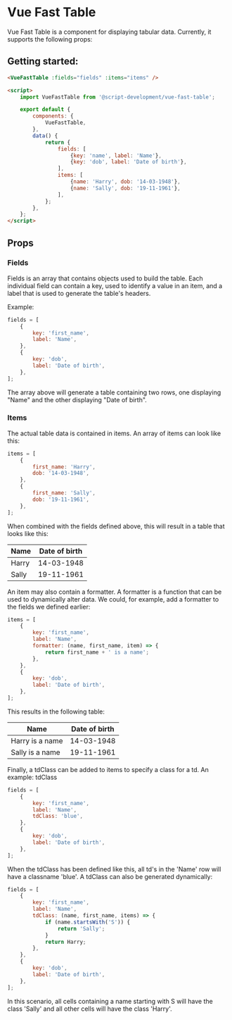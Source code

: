 # Vue Fast Table

Vue Fast Table is a component for displaying tabular data. Currently, it supports the following props:

## Getting started:

```html
<VueFastTable :fields="fields" :items="items" />

<script>
    import VueFastTable from '@script-development/vue-fast-table';

    export default {
        components: {
            VueFastTable,
        },
        data() {
            return {
                fields: [
                    {key: 'name', label: 'Name'},
                    {key: 'dob', label: 'Date of birth'},
                ],
                items: [
                    {name: 'Harry', dob: '14-03-1948'},
                    {name: 'Sally', dob: '19-11-1961'},
                ],
            };
        },
    };
</script>
```

## Props

### Fields

Fields is an array that contains objects used to build the table. Each individual field can contain a key, used to identify a value in an item, and a label that is used to generate the table's headers.

Example:

```js
fields = [
    {
        key: 'first_name',
        label: 'Name',
    },
    {
        key: 'dob',
        label: 'Date of birth',
    },
];
```

The array above will generate a table containing two rows, one displaying "Name" and the other displaying "Date of birth".

### Items

The actual table data is contained in items. An array of items can look like this:

```js
items = [
    {
        first_name: 'Harry',
        dob: '14-03-1948',
    },
    {
        first_name: 'Sally',
        dob: '19-11-1961',
    },
];
```

When combined with the fields defined above, this will result in a table that looks like this:

| Name  | Date of birth |
| ----- | ------------- |
| Harry | 14-03-1948    |
| Sally | 19-11-1961    |

An item may also contain a formatter. A formatter is a function that can be used to dynamically alter data. We could, for example, add a formatter to the fields we defined earlier:

```js
items = [
    {
        key: 'first_name',
        label: 'Name',
        formatter: (name, first_name, item) => {
            return first_name + ' is a name';
        },
    },
    {
        key: 'dob',
        label: 'Date of birth',
    },
];
```

This results in the following table:

| Name            | Date of birth |
| --------------- | ------------- |
| Harry is a name | 14-03-1948    |
| Sally is a name | 19-11-1961    |

Finally, a tdClass can be added to items to specify a class for a td. An example:
tdClass

```js
fields = [
    {
        key: 'first_name',
        label: 'Name',
        tdClass: 'blue',
    },
    {
        key: 'dob',
        label: 'Date of birth',
    },
];
```

When the tdClass has been defined like this, all td's in the 'Name' row will have a classname 'blue'. A tdClass can also be generated dynamically:

```js
fields = [
    {
        key: 'first_name',
        label: 'Name',
        tdClass: (name, first_name, items) => {
            if (name.startsWith('S')) {
                return 'Sally';
            }
            return Harry;
        },
    },
    {
        key: 'dob',
        label: 'Date of birth',
    },
];
```

In this scenario, all cells containing a name starting with S will have the class 'Sally' and all other cells will have the class 'Harry'.
